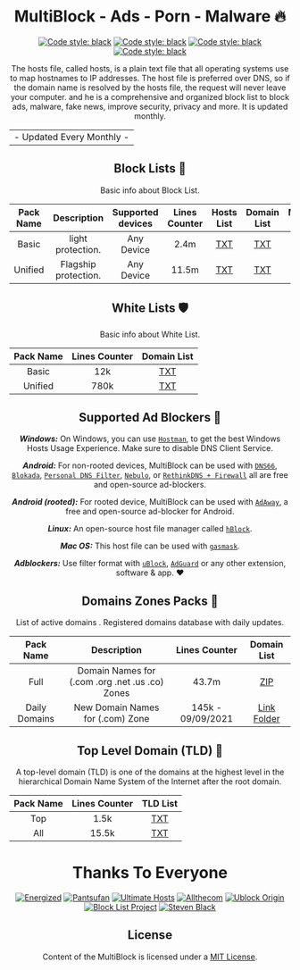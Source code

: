 <div align="center">
  <h1> MultiBlock - Ads - Porn - Malware 🔥</h1>
</div>
 <div align="center">
  
 <a href="https://github.com/VenexGit/MultiBlock"><img alt="Code style: black" src="https://img.shields.io/badge/Version-1.1-blue.svg"></a>
<a href="https://github.com/VenexGit/MultiBlock"><img alt="Code style: black" src="https://img.shields.io/badge/Update-Sep 09, 2021-orange.svg"></a>
<a href="https://github.com/VenexGit/MultiBlock"><img alt="Code style: black" src="https://img.shields.io/badge/Status-Officiel-scarlet.svg"></a>
<a href="https://github.com/VenexGit/MultiBlock/blob/main/LICENSE"><img alt="Code style: black" src="https://img.shields.io/badge/License-MIT-red.svg"></a>
  
The hosts file, called hosts, is a plain text file that all operating systems use to map hostnames to IP addresses. The host file is preferred over DNS, so if the domain name is resolved by the hosts file, the request will never leave your computer. and he is a comprehensive and organized block list to block ads, malware, fake news, improve security, privacy and more. It is updated monthly.

<table>
<tr>
<td>
 - Updated Every Monthly -
</td>
</tr>
</table>

##  Block Lists ​🚫

Basic info about Block List.

| Pack Name | Description | Supported devices | Lines Counter | Hosts List | Domain List | Module Mgisk | 
|:---------:|:-----------:|:-----------------:|:-------------:|:----------:|:-----------:|:------------:|
Basic | light protection. | Any Device | 2.4m | [TXT](https://raw.githubusercontent.com/VenexGit/MultiBlock/main/1%20-%20White%20List/Basic.txt)  | [TXT](https://raw.githubusercontent.com/jerryn70/MultiBlock/master/Formats/MultiBlock-AdBlock-Filter.txt) |[ZIP](https://raw.githubusercontent.com/jerryn70/MultiBlock/master/Hosts/MultiBlock.txt) |
Unified | Flagship protection. | Any Device | 11.5m | [TXT](https://raw.githubusercontent.com/VenexGit/MultiBlock/main/1%20-%20White%20List/Unified.txt) |[TXT](https://raw.githubusercontent.com/VenexGit/MultiBlock/main/1%20-%20White%20List/Basic.txt) | [ZIP](https://raw.githubusercontent.com/VenexGit/MultiBlock/main/1%20-%20White%20List/Basic.txt) |

##  White Lists   🛡

Basic info about White List.

| Pack Name | Lines Counter | Domain List |
|:---------:|:-------------:|:-----------:|
Basic | 12k | [TXT](https://raw.githubusercontent.com/VenexGit/MultiBlock/main/1%20-%20White%20List/Basic.txt) |
Unified | 780k | [TXT](https://raw.githubusercontent.com/VenexGit/MultiBlock/main/1%20-%20White%20List/Unified.txt) |


## Supported Ad Blockers 📌

***Windows:*** On Windows, you can use [`Hostman`](http://www.abelhadigital.com/hostsman/), to get the best Windows Hosts Usage Experience. Make sure to disable DNS Client Service.       
     
***Android:*** For non-rooted devices, MultiBlock can be used with [`DNS66`](https://f-droid.org/en/packages/org.jak_linux.dns66/), [`Blokada`](https://f-droid.org/en/packages/org.blokada.alarm/), [`Personal DNS Filter`](https://www.zenz-solutions.de/personaldnsfilter/), [`Nebulo`](https://github.com/Ch4t4r/Nebulo), or [`RethinkDNS + Firewall`](https://github.com/celzero/rethink-app) all are free and open-source ad-blockers.     
     
***Android (rooted):*** For rooted device, MultiBlock can be used with [`AdAway`](https://f-droid.org/en/packages/org.adaway/), a free and open-source ad-blocker for Android.    
     
***Linux:*** An open-source host file manager called [`hBlock`](https://github.com/hectorm/hBlock).   
       
***Mac OS:*** This host file can be used with [`gasmask`](https://github.com/2ndalpha/gasmask).    
   
***Adblockers:*** Use filter format with [`uBlock`](https://github.com/gorhill/uBlock), [`AdGuard`](https://adguard.com/en/welcome.html) or any other extension, software & app. ❤

## Domains Zones Packs 🔗​
  
  List of active domains . Registered domains database with daily updates.

| Pack Name | Description |Lines Counter | Domain List |
|:---------:|:-----------:|:------------:|:-----------:|
Full | Domain Names for (.com .org .net .us .co) Zones | 43.7m | [ZIP](https://raw.githubusercontent.com/jerryn70/MultiBlock/master/Hosts/MultiBlock.txt)  |
Daily Domains | New Domain Names for (.com) Zone | 145k - 09/09/2021 | [Link Folder](https://github.com/VenexGit/MultiBlock/tree/main/2%20-%20Domains%20Zones/1%20-%20Daily%20Domains)  |

## Top Level Domain (TLD) 🔗

A top-level domain (TLD) is one of the domains at the highest level in the hierarchical Domain Name System of the Internet after the root domain.

| Pack Name | Lines Counter | TLD List |
|:---------:|:-------------:|:--------:|
Top | 1.5k | [TXT](https://raw.githubusercontent.com/VenexGit/MultiBlock/main/2%20-%20Domains%20Zones/2%20-%20Top%20Level%20Domain%20(TLD)/Top.txt)  |
All | 15.5k | [TXT](https://raw.githubusercontent.com/VenexGit/MultiBlock/main/2%20-%20Domains%20Zones/2%20-%20Top%20Level%20Domain%20(TLD)/All.txt)  |

# Thanks To Everyone
[<img alt="Energized" src="https://img.shields.io/badge/-Energized-ffcc00?style=flat-square&logo=pytorchlightning&logoColor=black" />](https://www.typescriptlang.org) 
[<img alt="Pantsufan" src="https://img.shields.io/badge/-Pantsufan-008e82?style=flat-square&logo=magisk&logoColor=white" />](https://www.typescriptlang.org) 
[<img alt="Ultimate Hosts" src="https://img.shields.io/badge/-Ultimate Hosts-ed7926?style=flat-square&logo=mediafire&logoColor=black" />](https://www.typescriptlang.org) 
[<img alt="Allthecom" src="https://img.shields.io/badge/-Allthecom-134e9b?style=flat-square&logo=Homebridge&logoColor=white" />](https://www.typescriptlang.org)
[<img alt="Ublock Origin" src="https://img.shields.io/badge/-Ublock Origin-810000?style=flat-square&logo=ublockorigin&logoColor=white" />](https://www.typescriptlang.org) 
[<img alt="Block List Project" src="https://img.shields.io/badge/-Block List Project-61dafb?style=flat-square&logo=codeproject&logoColor=black" />](https://www.typescriptlang.org)
[<img alt="Steven Black" src="https://img.shields.io/badge/-Steven Black-4b32c3?style=flat-square&logo=handshake_protocol&logoColor=white" />](https://www.typescriptlang.org)

## License

Content of the MultiBlock is licensed under a [MIT License](https://github.com/VenexGit/MultiBlock/blob/main/LICENSE).

